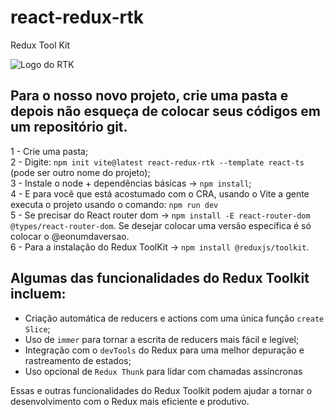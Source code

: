 # react-redux-rtk
Redux Tool Kit 

![Logo do RTK](./assets/r1.jpg)

## Para o nosso novo projeto, crie uma pasta e depois não esqueça de colocar seus códigos em um repositório git.

1 - Crie uma pasta; <br/>
2 - Digite: `npm init vite@latest react-redux-rtk --template react-ts` (pode ser outro nome do projeto); <br/>
3 - Instale o node + dependências básicas →  `npm install`; <br/>
4 - E para você que está acostumado com o CRA, usando o Vite a gente executa o projeto usando o comando: `npm run dev` <br/>
5 - Se precisar do React router dom → `npm install -E react-router-dom @types/react-router-dom`. Se desejar colocar uma versão específica é só colocar o @eonumdaversao. <br/>
6 - Para a instalação do Redux ToolKit → `npm install @reduxjs/toolkit`. <br/>

## Algumas das funcionalidades do Redux Toolkit incluem:

- Criação automática de reducers e actions com uma única função `create Slice`;
- Uso de `immer` para tornar a escrita de reducers mais fácil e legível;
- Integração com o `devTools` do Redux para uma melhor depuração e rastreamento de estados;
- Uso opcional de `Redux Thunk` para lidar com chamadas assíncronas

Essas e outras funcionalidades do Redux Toolkit podem ajudar a tornar o desenvolvimento com o Redux mais eficiente e produtivo.

